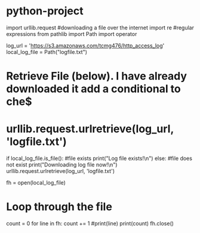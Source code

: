 # python-project
import urllib.request #downloading a file over the internet
import re #regular expressions
from pathlib import Path
import operator

log_url = 'https://s3.amazonaws.com/tcmg476/http_access_log'
local_log_file = Path("logfile.txt")

# Retrieve File (below). I have already downloaded it  add a conditional to che$
# urllib.request.urlretrieve(log_url, 'logfile.txt')
if local_log_file.is_file():
    #file exists
    print("Log file exists!\n")
else: #file does not exist
    print("Downloading log file now!\n")
    urllib.request.urlretrieve(log_url, 'logfile.txt')
    
fh = open(local_log_file)
# Loop through the file
count = 0
for line in fh:
  count += 1
  #print(line)
print(count)
fh.close()


